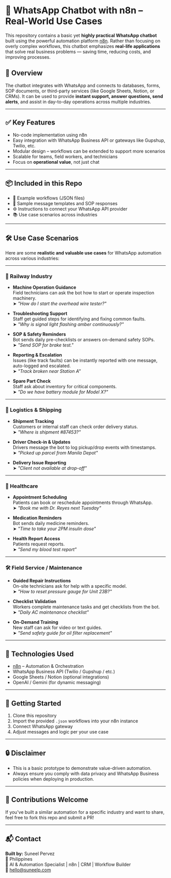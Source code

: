 # 💬 WhatsApp Chatbot with n8n – Real-World Use Cases

This repository contains a basic yet **highly practical WhatsApp chatbot** built using the powerful automation platform [n8n](https://n8n.io). Rather than focusing on overly complex workflows, this chatbot emphasizes **real-life applications** that solve real business problems — saving time, reducing costs, and improving processes.

## 🚀 Overview

The chatbot integrates with WhatsApp and connects to databases, forms, SOP documents, or third-party services (like Google Sheets, Notion, or CRMs). It can be used to provide **instant support, answer questions, send alerts**, and assist in day-to-day operations across multiple industries.

---

## ✅ Key Features

- No-code implementation using n8n
- Easy integration with WhatsApp Business API or gateways like Gupshup, Twilio, etc.
- Modular design – workflows can be extended to support more scenarios
- Scalable for teams, field workers, and technicians
- Focus on **operational value**, not just chat

---

## 📦 Included in this Repo

- 🧠 Example workflows (JSON files)
- 📄 Sample message templates and SOP responses
- ⚙️ Instructions to connect your WhatsApp API provider
- 📚 Use case scenarios across industries

---

## 🛠️ Use Case Scenarios

Here are some **realistic and valuable use cases** for WhatsApp automation across various industries:

---

### 🚂 Railway Industry

- **Machine Operation Guidance**  
  Field technicians can ask the bot how to start or operate inspection machinery.  
  ➤ *"How do I start the overhead wire tester?"*

- **Troubleshooting Support**  
  Staff get guided steps for identifying and fixing common faults.  
  ➤ *"Why is signal light flashing amber continuously?"*

- **SOP & Safety Reminders**  
  Bot sends daily pre-checklists or answers on-demand safety SOPs.  
  ➤ *"Send SOP for brake test."*

- **Reporting & Escalation**  
  Issues (like track faults) can be instantly reported with one message, auto-logged and escalated.  
  ➤ *"Track broken near Station A"*

- **Spare Part Check**  
  Staff ask about inventory for critical components.  
  ➤ *"Do we have battery module for Model X?"*

---

### 🚚 Logistics & Shipping

- **Shipment Tracking**  
  Customers or internal staff can check order delivery status.  
  ➤ *"Where is shipment #87453?"*

- **Driver Check-in & Updates**  
  Drivers message the bot to log pickup/drop events with timestamps.  
  ➤ *"Picked up parcel from Manila Depot"*

- **Delivery Issue Reporting**  
  ➤ *"Client not available at drop-off"*

---

### 🏥 Healthcare

- **Appointment Scheduling**  
  Patients can book or reschedule appointments through WhatsApp.  
  ➤ *"Book me with Dr. Reyes next Tuesday"*

- **Medication Reminders**  
  Bot sends daily medicine reminders.  
  ➤ *"Time to take your 2PM insulin dose"*

- **Health Report Access**  
  Patients request reports.  
  ➤ *"Send my blood test report"*

---

### 🛠️ Field Service / Maintenance

- **Guided Repair Instructions**  
  On-site technicians ask for help with a specific model.  
  ➤ *"How to reset pressure gauge for Unit 23B?"*

- **Checklist Validation**  
  Workers complete maintenance tasks and get checklists from the bot.  
  ➤ *"Daily AC maintenance checklist"*

- **On-Demand Training**  
  New staff can ask for video or text guides.  
  ➤ *"Send safety guide for oil filter replacement"*

---

## 🧩 Technologies Used

- [n8n](https://n8n.io) – Automation & Orchestration
- WhatsApp Business API (Twilio / Gupshup / etc.)
- Google Sheets / Notion (optional integrations)
- OpenAI / Gemini (for dynamic messaging)

---

## 📌 Getting Started

1. Clone this repository
2. Import the provided `.json` workflows into your n8n instance
3. Connect WhatsApp gateway
4. Adjust messages and logic per your use case

---

## 🔒 Disclaimer

- This is a basic prototype to demonstrate value-driven automation.
- Always ensure you comply with data privacy and WhatsApp Business policies when deploying in production.

---

## 🙌 Contributions Welcome

If you've built a similar automation for a specific industry and want to share, feel free to fork this repo and submit a PR!

---

## 📬 Contact

**Built by:** Suneel Pervez  
📍 Philippines  
🧠 AI & Automation Specialist | n8n | CRM | Workflow Builder  
📩 hello@suneelp.com  

